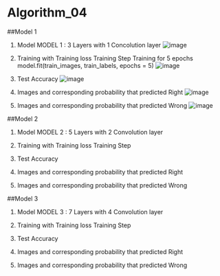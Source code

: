 # Algorithm_04
##Model 1
1. Model
MODEL 1 : 3 Layers with 1 Concolution layer
![image](https://user-images.githubusercontent.com/55487601/83425838-3bcc7d80-a469-11ea-9319-314be3c2bf4a.png)

2. Training with Training loss
Training Step
Training for 5 epochs
model.fit(train_images, train_labels,  epochs = 5)
![image](https://user-images.githubusercontent.com/55487601/83426042-8d750800-a469-11ea-81df-a06eb9d8bd70.png)

3. Test Accuracy
![image](https://user-images.githubusercontent.com/55487601/83426427-11c78b00-a46a-11ea-9723-ceaa70787763.png)

4. Images and corresponding probability that predicted Right
![image](https://user-images.githubusercontent.com/55487601/83426207-c44b1e00-a469-11ea-9d38-e46e09b8a3de.png)

5. Images and corresponding probability that predicted Wrong
![image](https://user-images.githubusercontent.com/55487601/83426255-d7f68480-a469-11ea-8fcd-750deab0e8a5.png)

##Model 2
1. Model
MODEL 2 : 5 Layers with 2 Convolution layer

2. Training with Training loss
Training Step

3. Test Accuracy

4. Images and corresponding probability that predicted Right

5. Images and corresponding probability that predicted Wrong

##Model 3
1. Model
MODEL 3 : 7 Layers with 4 Convolution layer

2. Training with Training loss
Training Step

3. Test Accuracy

4. Images and corresponding probability that predicted Right

5. Images and corresponding probability that predicted Wrong
